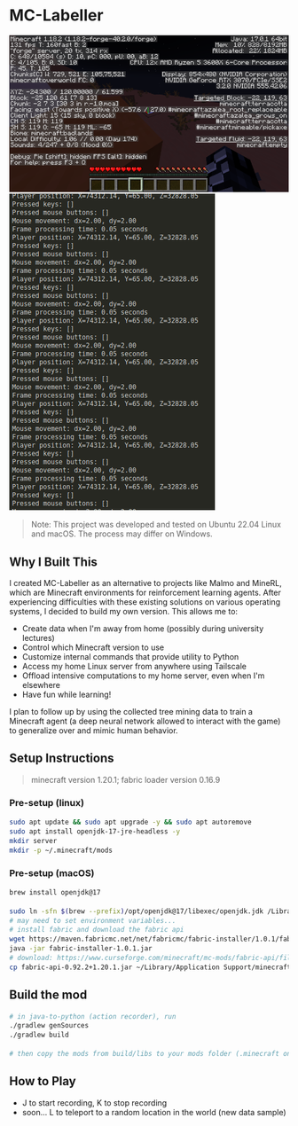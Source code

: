 
# MC-Labeller

![](assets/screenshot.png)
![](assets/data.png)

> Note: This project was developed and tested on Ubuntu 22.04 Linux and macOS. The process may differ on Windows.

## Why I Built This

I created MC-Labeller as an alternative to projects like Malmo and MineRL, which are Minecraft environments for reinforcement learning agents. After experiencing difficulties with these existing solutions on various operating systems, I decided to build my own version. This allows me to:

- Create data when I'm away from home (possibly during university lectures)
- Control which Minecraft version to use
- Customize internal commands that provide utility to Python
- Access my home Linux server from anywhere using Tailscale
- Offload intensive computations to my home server, even when I'm elsewhere
- Have fun while learning!

I plan to follow up by using the collected tree mining data to train a Minecraft agent (a deep neural network allowed to interact with the game) to generalize over and mimic human behavior.

## Setup Instructions
> minecraft version 1.20.1; fabric loader version 0.16.9
### Pre-setup (linux)

```bash
sudo apt update && sudo apt upgrade -y && sudo apt autoremove
sudo apt install openjdk-17-jre-headless -y
mkdir server
mkdir -p ~/.minecraft/mods
```

### Pre-setup (macOS)
```bash
brew install openjdk@17

sudo ln -sfn $(brew --prefix)/opt/openjdk@17/libexec/openjdk.jdk /Library/Java/JavaVirtualMachines/openjdk-17.jdk
# may need to set environment variables...
# install fabric and download the fabric api
wget https://maven.fabricmc.net/net/fabricmc/fabric-installer/1.0.1/fabric-installer-1.0.1.jar
java -jar fabric-installer-1.0.1.jar
# download: https://www.curseforge.com/minecraft/mc-mods/fabric-api/files/5383715
cp fabric-api-0.92.2+1.20.1.jar ~/Library/Application Support/minecraft/mods
```

## Build the mod
```bash
# in java-to-python (action recorder), run
./gradlew genSources
./gradlew build

# then copy the mods from build/libs to your mods folder (.minecraft on linux, ~/Library/Application Support/minecraft/mods on macOS)

```

## How to Play
- J to start recording, K to stop recording
- soon... L to teleport to a random location in the world (new data sample)

